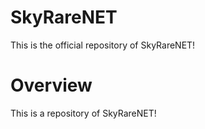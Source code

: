 # SkyRareNET
This is the official repository of SkyRareNET!

# Overview
This is a repository of SkyRareNET!
